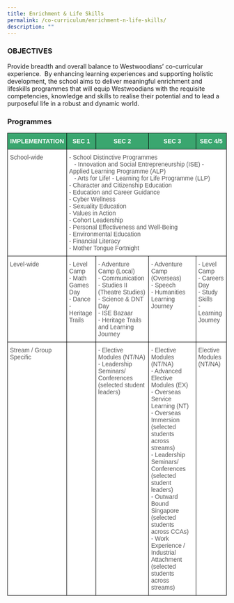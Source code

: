 ```yaml
---
title: Enrichment & Life Skills
permalink: /co-curriculum/enrichment-n-life-skills/
description: ""
---
```

### OBJECTIVES

Provide breadth and overall balance to Westwoodians’ co-curricular experience.  By enhancing learning experiences and supporting holistic development, the school aims to deliver meaningful enrichment and lifeskills programmes that will equip Westwoodians with the requisite competencies, knowledge and skills to realise their potential and to lead a purposeful life in a robust and dynamic world.

### Programmes

<style type="text/css">
.tg  {border-collapse:collapse;border-spacing:0;}
.tg td{border-color:black;border-style:solid;border-width:1px;font-family:Arial, sans-serif;font-size:14px;
  overflow:hidden;padding:10px 5px;word-break:normal;}
.tg th{border-color:black;border-style:solid;border-width:1px;font-family:Arial, sans-serif;font-size:14px;
  font-weight:normal;overflow:hidden;padding:10px 5px;word-break:normal;}
.tg .tg-0y1c{background-color:#3AA66F;color:#FFF;font-weight:bold;text-align:center;vertical-align:top}
.tg .tg-njgx{background-color:#FFF;color:#565656;text-align:left;vertical-align:top}
.tg .tg-mwz3{background-color:#FFF;color:#565656;text-align:left;vertical-align:middle}
</style>
<table class="tg">
<thead>
  <tr>
    <th class="tg-0y1c">IMPLEMENTATION</th>
    <th class="tg-0y1c">SEC 1</th>
    <th class="tg-0y1c">SEC 2</th>
    <th class="tg-0y1c">SEC 3</th>
    <th class="tg-0y1c">SEC 4/5</th>
  </tr>
</thead>
<tbody>
  <tr>
    <td class="tg-njgx"><span style="color:#565656">School-wide</span></td>
    <td class="tg-njgx" colspan="4">- School Distinctive Programmes<br>&nbsp;&nbsp;&nbsp;- Innovation and Social Entrepreneurship (ISE) - Applied Learning Programme (ALP)<br>&nbsp;&nbsp;&nbsp;- Arts for Life! - Learning for Life Programme (LLP) <br>- Character and Citizenship Education<br>- Education and Career Guidance<br>- Cyber Wellness<br>- Sexuality Education<br>- Values in Action<br>- Cohort Leadership<br>- Personal Effectiveness and Well-Being<br>- Environmental Education<br>- Financial Literacy<br>- Mother Tongue Fortnight</td>
  </tr>
  <tr>
    <td class="tg-njgx"><span style="color:#565656">Level-wide</span></td>
    <td class="tg-njgx">- Level Camp<br>- Math Games Day<br>- Dance<br>- Heritage Trails</td>
    <td class="tg-njgx">- Adventure Camp (Local)<br>- Communication <br>- Studies II (Theatre Studies)<br>- Science &amp; DNT Day<br>- ISE Bazaar<br>- Heritage Trails and Learning Journey</td>
    <td class="tg-njgx">- Adventure Camp (Overseas)<br>- Speech<br>- Humanities Learning Journey</td>
    <td class="tg-njgx">- Level Camp<br>- Careers Day<br>- Study Skills<br>- Learning Journey</td>
  </tr>
  <tr>
    <td class="tg-njgx"><span style="color:#565656">Stream / Group Specific</span></td>
    <td class="tg-mwz3"></td>
    <td class="tg-njgx">- Elective Modules (NT/NA)<br>- Leadership Seminars/ Conferences (selected student leaders)</td>
    <td class="tg-njgx">- Elective Modules (NT/NA)<br>- Advanced Elective Modules (EX)<br>- Overseas Service Learning (NT)<br>- Overseas Immersion (selected students across streams)<br>- Leadership Seminars/ Conferences (selected student leaders)<br>- Outward Bound Singapore (selected students across CCAs)<br>- Work Experience / Industrial Attachment (selected students across streams)</td>
    <td class="tg-njgx">Elective Modules (NT/NA)</td>
  </tr>
</tbody>
</table>